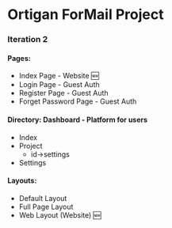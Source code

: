 # Ortigan ForMail Project

### Iteration 2
#### Pages:
* Index Page - Website :new: 
* Login Page - Guest Auth
* Register Page - Guest Auth
* Forget Password Page - Guest Auth
#### Directory: Dashboard - Platform for users
* Index
* Project
  * id->settings
* Settings

#### Layouts:
* Default Layout
* Full Page Layout
* Web Layout (Website) :new: 
 